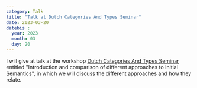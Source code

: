 ```yaml
---
category: Talk
title: "Talk at Dutch Categories And Types Seminar"
date: 2023-03-20
datebis :
  year: 2023
  month: 03
  day: 20
---
```


I will give at talk at the workshop [Dutch Categories And Types
Seminar](https://dutchcats.github.io/) entitled "Introduction and comparison
of different approaches to Initial Semantics", in which we will discuss the
different approaches and how they relate.